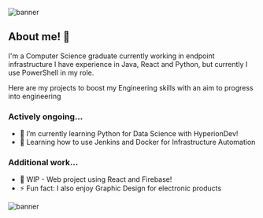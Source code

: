 
![banner](https://github.com/kg980/kg980/assets/60136682/ae68fa2c-3622-42b5-99d3-072a366803a5)
## About me! 👋
I'm a Computer Science graduate currently working in endpoint infrastructure
I have experience in Java, React and Python, but currently I use PowerShell in my role.

Here are my projects to boost my Engineering skills with an aim to progress into engineering

### Actively ongoing...
- 🔭 I’m currently learning Python for Data Science with HyperionDev!
- 🌱 Learning how to use Jenkins and Docker for Infrastructure Automation

### Additional work...
- 🔭 WIP - Web project using React and Firebase!
- ⚡ Fun fact: I also enjoy Graphic Design for electronic products

![banner](https://github.com/kg980/kg980/assets/60136682/8c2e8f38-7a03-4d73-91b4-b1d8213b4f1a)


<!--
**kg980/kg980** is a ✨ _special_ ✨ repository because its `README.md` (this file) appears on your GitHub profile.

Here are some ideas to get you started:

- 🔭 I’m currently working on ...
- 🌱 I’m currently learning ...
- 👯 I’m looking to collaborate on ...
- 🤔 I’m looking for help with ...
- 💬 Ask me about ...
- 📫 How to reach me: ...
- 😄 Pronouns: ...
- ⚡ Fun fact: ...
-->

